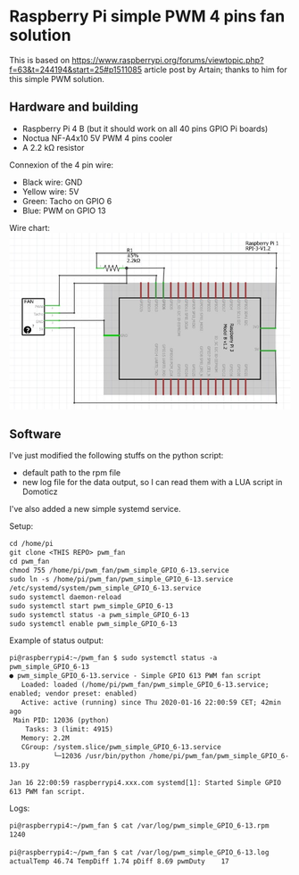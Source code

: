 # Raspberry Pi simple PWM 4 pins fan solution

This is based on https://www.raspberrypi.org/forums/viewtopic.php?f=63&t=244194&start=25#p1511085 article post by Artain; thanks to him for this simple PWM solution.

## Hardware and building
- Raspberry Pi 4 B (but it should work on all 40 pins GPIO Pi boards)
- Noctua NF-A4x10 5V PWM 4 pins cooler
- A 2.2 kΩ resistor

Connexion of the 4 pin wire:
- Black wire: GND
- Yellow wire: 5V
- Green: Tacho on GPIO 6
- Blue: PWM on GPIO 13

Wire chart: ![Wiring diagram](electronic_diagram.jpg)

## Software
I've just modified the following stuffs on the python script:
- default path to the rpm file
- new log file for the data output, so I can read them with a LUA script in Domoticz

I've also added a new simple systemd service.

Setup:
```
cd /home/pi
git clone <THIS REPO> pwm_fan
cd pwm_fan
chmod 755 /home/pi/pwm_fan/pwm_simple_GPIO_6-13.service
sudo ln -s /home/pi/pwm_fan/pwm_simple_GPIO_6-13.service /etc/systemd/system/pwm_simple_GPIO_6-13.service
sudo systemctl daemon-reload
sudo systemctl start pwm_simple_GPIO_6-13
sudo systemctl status -a pwm_simple_GPIO_6-13
sudo systemctl enable pwm_simple_GPIO_6-13
```

Example of status output:
```
pi@raspberrypi4:~/pwm_fan $ sudo systemctl status -a pwm_simple_GPIO_6-13
● pwm_simple_GPIO_6-13.service - Simple GPIO 613 PWM fan script
   Loaded: loaded (/home/pi/pwm_fan/pwm_simple_GPIO_6-13.service; enabled; vendor preset: enabled)
   Active: active (running) since Thu 2020-01-16 22:00:59 CET; 42min ago
 Main PID: 12036 (python)
    Tasks: 3 (limit: 4915)
   Memory: 2.2M
   CGroup: /system.slice/pwm_simple_GPIO_6-13.service
           └─12036 /usr/bin/python /home/pi/pwm_fan/pwm_simple_GPIO_6-13.py

Jan 16 22:00:59 raspberrypi4.xxx.com systemd[1]: Started Simple GPIO 613 PWM fan script.
```

Logs:
```
pi@raspberrypi4:~/pwm_fan $ cat /var/log/pwm_simple_GPIO_6-13.rpm
1240

pi@raspberrypi4:~/pwm_fan $ cat /var/log/pwm_simple_GPIO_6-13.log
actualTemp 46.74 TempDiff 1.74 pDiff 8.69 pwmDuty    17
```
